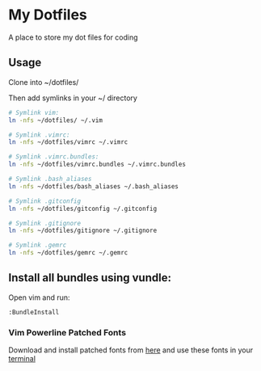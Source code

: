 My Dotfiles
===========

A place to store my dot files for coding

Usage
-----

Clone into ~/dotfiles/

Then add symlinks in your ~/ directory

```bash
# Symlink vim:
ln -nfs ~/dotfiles/ ~/.vim

# Symlink .vimrc:
ln -nfs ~/dotfiles/vimrc ~/.vimrc

# Symlink .vimrc.bundles:
ln -nfs ~/dotfiles/vimrc.bundles ~/.vimrc.bundles

# Symlink .bash_aliases
ln -nfs ~/dotfiles/bash_aliases ~/.bash_aliases

# Symlink .gitconfig
ln -nfs ~/dotfiles/gitconfig ~/.gitconfig

# Symlink .gitignore
ln -nfs ~/dotfiles/gitignore ~/.gitignore

# Symlink .gemrc
ln -nfs ~/dotfiles/gemrc ~/.gemrc
```

## Install all bundles using vundle:

Open vim and run:
```
:BundleInstall
```

### Vim Powerline Patched Fonts

Download and install patched fonts from [here](https://gist.github.com/qrush/1595572/download) and use these fonts in your [terminal](http://www.iterm2.com/)
